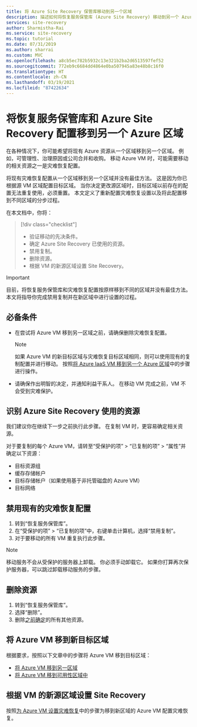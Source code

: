 ```yaml
---
title: 将 Azure Site Recovery 保管库移动到另一个区域
description: 描述如何将恢复服务保管库 (Azure Site Recovery) 移动到另一个 Azure 区域
services: site-recovery
author: Sharmistha-Rai
ms.service: site-recovery
ms.topic: tutorial
ms.date: 07/31/2019
ms.author: sharrai
ms.custom: MVC
ms.openlocfilehash: a8cb5ec782b5932c13e321b2ba2d6513597fef52
ms.sourcegitcommit: 772eb9c6684dd4864e0ba507945a83e48b8c16f0
ms.translationtype: HT
ms.contentlocale: zh-CN
ms.lasthandoff: 03/19/2021
ms.locfileid: "87422634"
---
```

# <a name="move-a-recovery-services-vault-and-azure-site-recovery-configuration-to-another-azure-region"></a>将恢复服务保管库和 Azure Site Recovery 配置移到另一个 Azure 区域

在各种情况下，你可能希望将现有 Azure 资源从一个区域移到另一个区域。 例如，可管理性、治理原因或公司合并和收购。 移动 Azure VM 时，可能需要移动的相关资源之一是灾难恢复配置。 

将现有灾难恢复配置从一个区域移到另一个区域并没有最佳方法。 这是因为你已根据源 VM 区域配置目标区域。 当你决定更改源区域时，目标区域以前存在的配置无法重复使用，必须重置。 本文定义了重新配置灾难恢复设置以及将此配置移到不同区域的分步过程。

在本文档中，你将：

> [!div class="checklist"]
> * 验证移动的先决条件。
> * 确定 Azure Site Recovery 已使用的资源。
> * 禁用复制。
> * 删除资源。
> * 根据 VM 的新源区域设置 Site Recovery。

> [!IMPORTANT]
> 目前，将恢复服务保管库和灾难恢复配置按原样移到不同的区域并没有最佳方法。 本文将指导你完成禁用复制并在新区域中进行设置的过程。

## <a name="prerequisites"></a>必备条件

- 在尝试将 Azure VM 移到另一区域之前，请确保删除灾难恢复配置。 

  > [!NOTE]
  > 如果 Azure VM 的新目标区域与灾难恢复目标区域相同，则可以使用现有的复制配置并进行移动。 按照[将 Azure IaaS VM 移到另一个 Azure 区域](azure-to-azure-tutorial-migrate.md)中的步骤进行操作。

- 请确保作出明智的决定，并通知利益干系人。 在移动 VM 完成之前，VM 不会受到灾难保护。

## <a name="identify-the-resources-that-were-used-by-azure-site-recovery"></a>识别 Azure Site Recovery 使用的资源
我们建议你在继续下一步之前执行此步骤。 在复制 VM 时，更容易确定相关资源。

对于要复制的每个 Azure VM，请转至“受保护的项” > “已复制的项” > “属性”并确定以下资源：

- 目标资源组
- 缓存存储帐户
- 目标存储帐户（如果使用基于非托管磁盘的 Azure VM） 
- 目标网络


## <a name="disable-the-existing-disaster-recovery-configuration"></a>禁用现有的灾难恢复配置

1. 转到“恢复服务保管库”。
2. 在“受保护的项” > “已复制的项”中，右键单击计算机，选择“禁用复制”。
3. 对于要移动的所有 VM 重复执行此步骤。

> [!NOTE]
> 移动服务不会从受保护的服务器上卸载。 你必须手动卸载它。 如果你打算再次保护服务器，可以跳过卸载移动服务的步骤。

## <a name="delete-the-resources"></a>删除资源

1. 转到“恢复服务保管库”。
2. 选择“删除”。 
3. 删除[之前确定](#identify-the-resources-that-were-used-by-azure-site-recovery)的所有其他资源。
 
## <a name="move-azure-vms-to-the-new-target-region"></a>将 Azure VM 移到新目标区域

根据要求，按照以下文章中的步骤将 Azure VM 移到目标区域：

- [将 Azure VM 移到另一区域](azure-to-azure-tutorial-migrate.md)
- [将 Azure VM 移到可用性区域中](move-azure-VMs-AVset-Azone.md)

## <a name="set-up-site-recovery-based-on-the-new-source-region-for-the-vms"></a>根据 VM 的新源区域设置 Site Recovery

按照[为 Azure VM 设置灾难恢复](azure-to-azure-tutorial-enable-replication.md)中的步骤为移到新区域的 Azure VM 配置灾难恢复。
